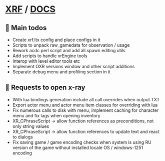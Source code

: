 # [XRF](../README.md) / [DOCS](./README.md)

## 🧰 Main todos

- Create xrf.ltx config and place configs in it
- Scripts to unpack raw_gamedata for observation / usage
- Rework acdc perl script and add all.spawn editing utils
- Add scripts to handle xrEngine tools
- Interop with level editor tools etc
- Implement OXR versions window and other script additions
- Separate debug menu and profiling section in it

## 🧰 Requests to open x-ray

- With lua bindings generation include all call overrides when output TXT
- Export actor menu and actor menu item classes for overriding with lua
- Fix numerous calls to disk with menu, implement caching for character menu and fix lags when opening inventory
- XR_CPhraseScript -> allow function references as preconditions, not only string values
- XR_CPhraseScript -> allow function references to update text and react to dialogs
- Fix saving game / game encoding checks when system is using RU version of the game without installed locale OS / windows-1251 encoding
